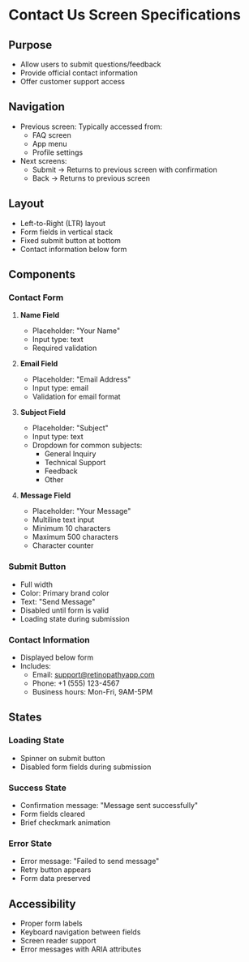 # Contact Us Screen Specifications

## Purpose
- Allow users to submit questions/feedback
- Provide official contact information
- Offer customer support access

## Navigation
- Previous screen: Typically accessed from:
  - FAQ screen
  - App menu
  - Profile settings
- Next screens:
  - Submit → Returns to previous screen with confirmation
  - Back → Returns to previous screen

## Layout
- Left-to-Right (LTR) layout
- Form fields in vertical stack
- Fixed submit button at bottom
- Contact information below form

## Components

### Contact Form
1. **Name Field**
   - Placeholder: "Your Name"
   - Input type: text
   - Required validation

2. **Email Field**
   - Placeholder: "Email Address"
   - Input type: email
   - Validation for email format

3. **Subject Field**
   - Placeholder: "Subject"
   - Input type: text
   - Dropdown for common subjects:
     - General Inquiry
     - Technical Support
     - Feedback
     - Other

4. **Message Field**
   - Placeholder: "Your Message"
   - Multiline text input
   - Minimum 10 characters
   - Maximum 500 characters
   - Character counter

### Submit Button
- Full width
- Color: Primary brand color
- Text: "Send Message"
- Disabled until form is valid
- Loading state during submission

### Contact Information
- Displayed below form
- Includes:
  - Email: support@retinopathyapp.com
  - Phone: +1 (555) 123-4567
  - Business hours: Mon-Fri, 9AM-5PM

## States

### Loading State
- Spinner on submit button
- Disabled form fields during submission

### Success State
- Confirmation message: "Message sent successfully"
- Form fields cleared
- Brief checkmark animation

### Error State
- Error message: "Failed to send message"
- Retry button appears
- Form data preserved

## Accessibility
- Proper form labels
- Keyboard navigation between fields
- Screen reader support
- Error messages with ARIA attributes